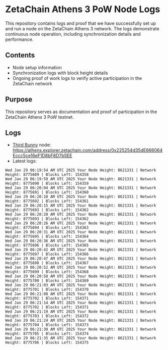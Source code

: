 # ZetaChain Athens 3 PoW Node Logs
This repository contains logs and proof that we have successfully set up and run a node on the ZetaChain Athens 3 network. The logs demonstrate continuous node operation, including synchronization details and performance.

## Contents
- Node setup information
- Synchronization logs with block height details
- Ongoing proof of work logs to verify active participation in the ZetaChain network

## Purpose
This repository serves as documentation and proof of participation in the ZetaChain Athens 3 PoW testnet.

## Logs

- [Third Bunny](https://thirdbunny.xyz/) node: https://athens.explorer.zetachain.com/address/0x225254d35dE666064Eccc5ce16eF1D8bF8D7b5EE
- Latest logs:
```
Wed Jan 29 06:19:54 AM UTC 2025 Your Node Height: 8621331 | Network Height: 8775689 | Blocks Left: 154358
Wed Jan 29 06:19:59 AM UTC 2025 Your Node Height: 8621331 | Network Height: 8775690 | Blocks Left: 154359
Wed Jan 29 06:20:04 AM UTC 2025 Your Node Height: 8621331 | Network Height: 8775691 | Blocks Left: 154360
Wed Jan 29 06:20:10 AM UTC 2025 Your Node Height: 8621331 | Network Height: 8775692 | Blocks Left: 154361
Wed Jan 29 06:20:15 AM UTC 2025 Your Node Height: 8621331 | Network Height: 8775693 | Blocks Left: 154362
Wed Jan 29 06:20:20 AM UTC 2025 Your Node Height: 8621331 | Network Height: 8775693 | Blocks Left: 154362
Wed Jan 29 06:20:26 AM UTC 2025 Your Node Height: 8621331 | Network Height: 8775694 | Blocks Left: 154363
Wed Jan 29 06:20:31 AM UTC 2025 Your Node Height: 8621331 | Network Height: 8775695 | Blocks Left: 154364
Wed Jan 29 06:20:36 AM UTC 2025 Your Node Height: 8621331 | Network Height: 8775696 | Blocks Left: 154365
Wed Jan 29 06:20:42 AM UTC 2025 Your Node Height: 8621331 | Network Height: 8775697 | Blocks Left: 154366
Wed Jan 29 06:20:47 AM UTC 2025 Your Node Height: 8621331 | Network Height: 8775698 | Blocks Left: 154367
Wed Jan 29 06:20:52 AM UTC 2025 Your Node Height: 8621331 | Network Height: 8775699 | Blocks Left: 154368
Wed Jan 29 06:20:58 AM UTC 2025 Your Node Height: 8621331 | Network Height: 8775700 | Blocks Left: 154369
Wed Jan 29 06:21:03 AM UTC 2025 Your Node Height: 8621331 | Network Height: 8775701 | Blocks Left: 154370
Wed Jan 29 06:21:08 AM UTC 2025 Your Node Height: 8621331 | Network Height: 8775702 | Blocks Left: 154371
Wed Jan 29 06:21:14 AM UTC 2025 Your Node Height: 8621331 | Network Height: 8775702 | Blocks Left: 154371
Wed Jan 29 06:21:19 AM UTC 2025 Your Node Height: 8621331 | Network Height: 8775703 | Blocks Left: 154372
Wed Jan 29 06:21:24 AM UTC 2025 Your Node Height: 8621331 | Network Height: 8775704 | Blocks Left: 154373
Wed Jan 29 06:21:30 AM UTC 2025 Your Node Height: 8621331 | Network Height: 8775705 | Blocks Left: 154374
Wed Jan 29 06:21:35 AM UTC 2025 Your Node Height: 8621331 | Network Height: 8775706 | Blocks Left: 154375
```

